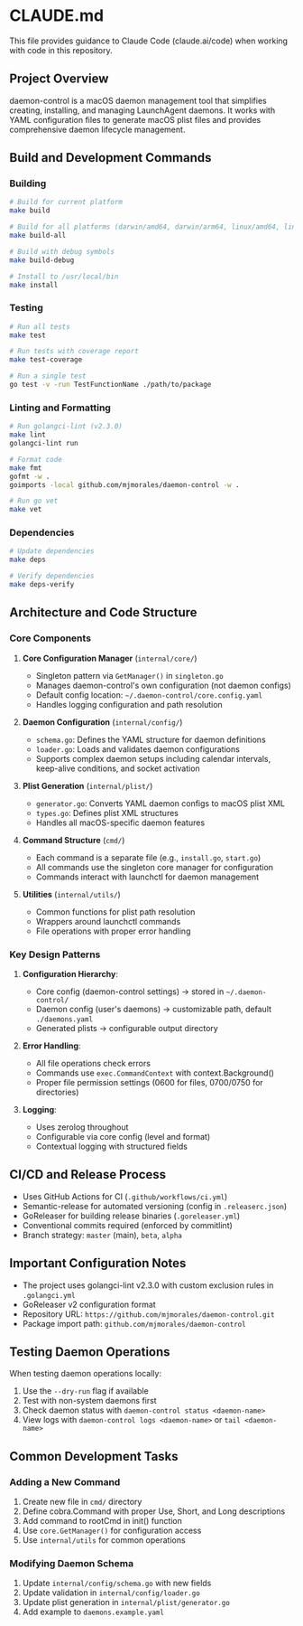 # CLAUDE.md

This file provides guidance to Claude Code (claude.ai/code) when working with code in this repository.

## Project Overview

daemon-control is a macOS daemon management tool that simplifies creating, installing, and managing LaunchAgent daemons. It works with YAML configuration files to generate macOS plist files and provides comprehensive daemon lifecycle management.

## Build and Development Commands

### Building
```bash
# Build for current platform
make build

# Build for all platforms (darwin/amd64, darwin/arm64, linux/amd64, linux/arm64)
make build-all

# Build with debug symbols
make build-debug

# Install to /usr/local/bin
make install
```

### Testing
```bash
# Run all tests
make test

# Run tests with coverage report
make test-coverage

# Run a single test
go test -v -run TestFunctionName ./path/to/package
```

### Linting and Formatting
```bash
# Run golangci-lint (v2.3.0)
make lint
golangci-lint run

# Format code
make fmt
gofmt -w .
goimports -local github.com/mjmorales/daemon-control -w .

# Run go vet
make vet
```

### Dependencies
```bash
# Update dependencies
make deps

# Verify dependencies
make deps-verify
```

## Architecture and Code Structure

### Core Components

1. **Core Configuration Manager** (`internal/core/`)
   - Singleton pattern via `GetManager()` in `singleton.go`
   - Manages daemon-control's own configuration (not daemon configs)
   - Default config location: `~/.daemon-control/core.config.yaml`
   - Handles logging configuration and path resolution

2. **Daemon Configuration** (`internal/config/`)
   - `schema.go`: Defines the YAML structure for daemon definitions
   - `loader.go`: Loads and validates daemon configurations
   - Supports complex daemon setups including calendar intervals, keep-alive conditions, and socket activation

3. **Plist Generation** (`internal/plist/`)
   - `generator.go`: Converts YAML daemon configs to macOS plist XML
   - `types.go`: Defines plist XML structures
   - Handles all macOS-specific daemon features

4. **Command Structure** (`cmd/`)
   - Each command is a separate file (e.g., `install.go`, `start.go`)
   - All commands use the singleton core manager for configuration
   - Commands interact with launchctl for daemon management

5. **Utilities** (`internal/utils/`)
   - Common functions for plist path resolution
   - Wrappers around launchctl commands
   - File operations with proper error handling

### Key Design Patterns

1. **Configuration Hierarchy**:
   - Core config (daemon-control settings) → stored in `~/.daemon-control/`
   - Daemon config (user's daemons) → customizable path, default `./daemons.yaml`
   - Generated plists → configurable output directory

2. **Error Handling**:
   - All file operations check errors
   - Commands use `exec.CommandContext` with context.Background()
   - Proper file permission settings (0600 for files, 0700/0750 for directories)

3. **Logging**:
   - Uses zerolog throughout
   - Configurable via core config (level and format)
   - Contextual logging with structured fields

## CI/CD and Release Process

- Uses GitHub Actions for CI (`.github/workflows/ci.yml`)
- Semantic-release for automated versioning (config in `.releaserc.json`)
- GoReleaser for building release binaries (`.goreleaser.yml`)
- Conventional commits required (enforced by commitlint)
- Branch strategy: `master` (main), `beta`, `alpha`

## Important Configuration Notes

- The project uses golangci-lint v2.3.0 with custom exclusion rules in `.golangci.yml`
- GoReleaser v2 configuration format
- Repository URL: `https://github.com/mjmorales/daemon-control.git`
- Package import path: `github.com/mjmorales/daemon-control`

## Testing Daemon Operations

When testing daemon operations locally:
1. Use the `--dry-run` flag if available
2. Test with non-system daemons first
3. Check daemon status with `daemon-control status <daemon-name>`
4. View logs with `daemon-control logs <daemon-name>` or `tail <daemon-name>`

## Common Development Tasks

### Adding a New Command
1. Create new file in `cmd/` directory
2. Define cobra.Command with proper Use, Short, and Long descriptions
3. Add command to rootCmd in init() function
4. Use `core.GetManager()` for configuration access
5. Use `internal/utils` for common operations

### Modifying Daemon Schema
1. Update `internal/config/schema.go` with new fields
2. Update validation in `internal/config/loader.go`
3. Update plist generation in `internal/plist/generator.go`
4. Add example to `daemons.example.yaml`